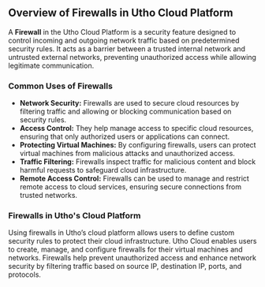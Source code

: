 ## **Overview of Firewalls in Utho Cloud Platform**

A **Firewall** in the Utho Cloud Platform is a security feature designed to control incoming and outgoing network traffic based on predetermined security rules. It acts as a barrier between a trusted internal network and untrusted external networks, preventing unauthorized access while allowing legitimate communication.

### **Common Uses of Firewalls**

* **Network Security:** Firewalls are used to secure cloud resources by filtering traffic and allowing or blocking communication based on security rules.
* **Access Control:** They help manage access to specific cloud resources, ensuring that only authorized users or applications can connect.
* **Protecting Virtual Machines:** By configuring firewalls, users can protect virtual machines from malicious attacks and unauthorized access.
* **Traffic Filtering:** Firewalls inspect traffic for malicious content and block harmful requests to safeguard cloud infrastructure.
* **Remote Access Control:** Firewalls can be used to manage and restrict remote access to cloud services, ensuring secure connections from trusted networks.

### **Firewalls in Utho's Cloud Platform**

Using firewalls in Utho’s cloud platform allows users to define custom security rules to protect their cloud infrastructure. Utho Cloud enables users to create, manage, and configure firewalls for their virtual machines and networks. Firewalls help prevent unauthorized access and enhance network security by filtering traffic based on source IP, destination IP, ports, and protocols.
